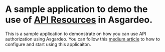 # A sample application to demo the use of [API Resources](https://wso2.com/asgardeo/docs/guides/api-authorization/) in Asgardeo.

This is a sample application to demonstrate on how you can use API authorization using Asgardeo.
You can follow this [medium article](https://medium.com/@achinthaisuru444/secure-your-apis-with-asgardeo-a-step-by-step-guide-part-2-f5d90c1a6924) to how to configure and start using this applicaiton.
